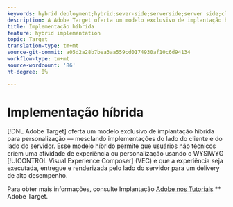 ```yaml
---
keywords: hybrid deployment;hybrid;sever-side;serverside;server side;client-side;clientside;client side;hybrid implementation
description: A Adobe Target oferta um modelo exclusivo de implantação híbrida para personalização, mesclando implementações do lado do cliente e do lado do servidor.
title: Implementação híbrida
feature: hybrid implementation
topic: Target
translation-type: tm+mt
source-git-commit: a05d2a28b7bea3aa559cd0174930af10c6d94134
workflow-type: tm+mt
source-wordcount: '86'
ht-degree: 0%

---
```



# Implementação híbrida

[!DNL Adobe Target] oferta um modelo exclusivo de implantação híbrida para personalização — mesclando implementações do lado do cliente e do lado do servidor. Esse modelo híbrido permite que usuários não técnicos criem uma atividade de experiência ou personalização usando o WYSIWYG [!UICONTROL Visual Experience Composer] (VEC) e que a experiência seja executada, entregue e renderizada pelo lado do servidor para um delivery de alto desempenho.

Para obter mais informações, consulte Implantação [Adobe nos Tutorials](https://experienceleague.adobe.com/docs/target-learn/tutorials/implementation/hybrid-deployment.html) ** Adobe Target.
